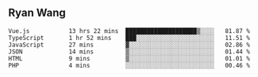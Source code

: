 ## Ryan Wang

<!--START_SECTION:waka-->

```text
Vue.js           13 hrs 22 mins  ████████████████████▒░░░░   81.87 %
TypeScript       1 hr 52 mins    ███░░░░░░░░░░░░░░░░░░░░░░   11.51 %
JavaScript       27 mins         ▓░░░░░░░░░░░░░░░░░░░░░░░░   02.86 %
JSON             14 mins         ▒░░░░░░░░░░░░░░░░░░░░░░░░   01.44 %
HTML             9 mins          ▒░░░░░░░░░░░░░░░░░░░░░░░░   01.01 %
PHP              4 mins          ░░░░░░░░░░░░░░░░░░░░░░░░░   00.46 %
```

<!--END_SECTION:waka-->
